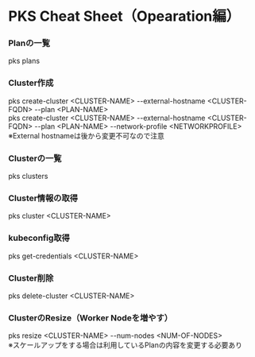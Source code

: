 # PKS Cheat Sheet（Opearation編）

### Planの一覧
pks plans  

### Cluster作成
pks create-cluster \<CLUSTER-NAME\> --external-hostname \<CLUSTER-FQDN\> --plan \<PLAN-NAME\>  
pks create-cluster \<CLUSTER-NAME\> --external-hostname \<CLUSTER-FQDN\> --plan \<PLAN-NAME\> --network-profile \<NETWORKPROFILE\>  
※External hostnameは後から変更不可なので注意  

### Clusterの一覧
pks clusters  

### Cluster情報の取得
pks cluster \<CLUSTER-NAME\>  

### kubeconfig取得
pks get-credentials \<CLUSTER-NAME\>  

### Cluster削除
pks delete-cluster \<CLUSTER-NAME\>  

### ClusterのResize（Worker Nodeを増やす）
pks resize \<CLUSTER-NAME\> --num-nodes \<NUM-OF-NODES\>  
※スケールアップをする場合は利用しているPlanの内容を変更する必要あり